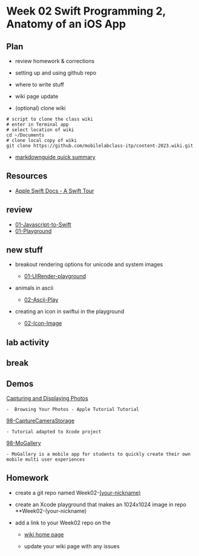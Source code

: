 # Week 02 Swift Programming 2, Anatomy of an iOS App

<!-- ## Review last week -->

<!-- - [01-MoLab-Notes](https://github.com/mobilelabclass-itp/content-2023/blob/main/assets/01-MoLab-Notes.pdf) -->

## Plan

- review homework & corrections

- setting up and using github repo

- where to write stuff

- wiki page update

- (optional) clone wiki

```
# script to clone the class wiki
# enter in Terminal app
# select location of wiki
cd ~/Documents
# clone local copy of wiki
git clone https://github.com/mobilelabclass-itp/content-2023.wiki.git
```

- [markdownguide quick summary](https://www.markdownguide.org/cheat-sheet/)

## Resources

- [Apple Swift Docs - A Swift Tour](https://docs.swift.org/swift-book/GuidedTour/GuidedTour.html)
<!-- - [Apple Swift Docs - for developer](https://developer.apple.com/documentation/swift) -->

## review

- [01-Javascript-to-Swift](https://github.com/mobilelabclass-itp/01-Javascript-to-Swift)
- [01-Playground](https://github.com/mobilelabclass-itp/01-Playground)

## new stuff

- breakout rendering options for unicode and system images

  - [01-UIRender-playground](https://github.com/mobilelabclass-itp/01-UIRender-playground)

- animals in ascii

  - [02-Ascii-Play](https://github.com/mobilelabclass-itp/02-Ascii-Play)

- creating an icon in swiftui in the playground

  - [02-Icon-Image](https://github.com/mobilelabclass-itp/)

## lab activity

## break

## Demos

[Capturing and Displaying Photos](https://developer.apple.com/tutorials/sample-apps/capturingphotos-browsephotos)

    -  Browsing Your Photos - Apple Tutorial Tutorial

[98-CaptureCameraStorage](https://github.com/mobilelabclass-itp/98-CaptureCameraStorage)

    - Tutorial adapted to Xcode project

[98-MoGallery](https://github.com/mobilelabclass-itp/98-MoGallery)

    - MoGallery is a mobile app for students to quickly create their own mobile multi user experiences

## Homework

- create a git repo named Week02-[(your-nickname)](https://en.wikipedia.org/wiki/Nickname)

- create an Xcode playground that makes an 1024x1024 image in repo \*\*Week02-(your-nickname)

- add a link to your Week02 repo on the

  - [wiki home page](https://github.com/mobilelabclass-itp/content-2023/wiki)

  - update your wiki page with any issues
